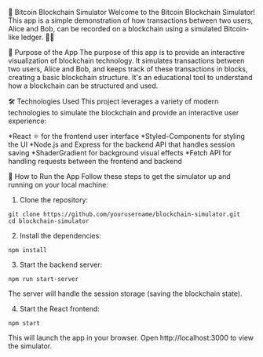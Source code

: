 🚀 Bitcoin Blockchain Simulator
Welcome to the Bitcoin Blockchain Simulator! This app is a simple demonstration of how transactions between two users, Alice and Bob, can be recorded on a blockchain using a simulated Bitcoin-like ledger. 🧑‍💻

🎯 Purpose of the App
The purpose of this app is to provide an interactive visualization of blockchain technology. It simulates transactions between two users, Alice and Bob, and keeps track of these transactions in blocks, creating a basic blockchain structure. It's an educational tool to understand how a blockchain can be structured and used.

🛠️ Technologies Used
This project leverages a variety of modern technologies to simulate the blockchain and provide an interactive user experience:

*React ⚛️ for the frontend user interface
*Styled-Components for styling the UI
*Node.js and Express for the backend API that handles session saving
*ShaderGradient for background visual effects
\*Fetch API for handling requests between the frontend and backend

🚀 How to Run the App
Follow these steps to get the simulator up and running on your local machine:

1. Clone the repository:

```
git clone https://github.com/yourusername/blockchain-simulator.git
cd blockchain-simulator
```

2. Install the dependencies:

```
npm install
```

3. Start the backend server:

```
npm run start-server
```

The server will handle the session storage (saving the blockchain state).

4. Start the React frontend:

```
npm start
```

This will launch the app in your browser. Open http://localhost:3000 to view the simulator.
